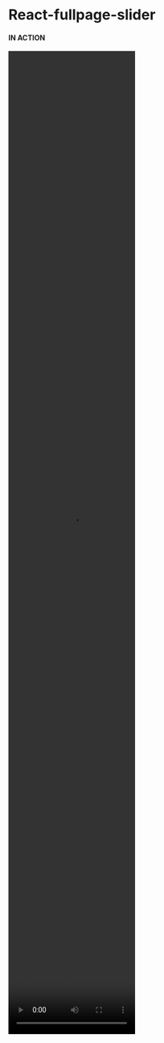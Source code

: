 # React-fullpage-slider

#### IN ACTION

<video src="https://github.com/pras75299/React-fullpage-slider/blob/master/src/fullpageslider-preview.png" width="50%" height="50%"/>
